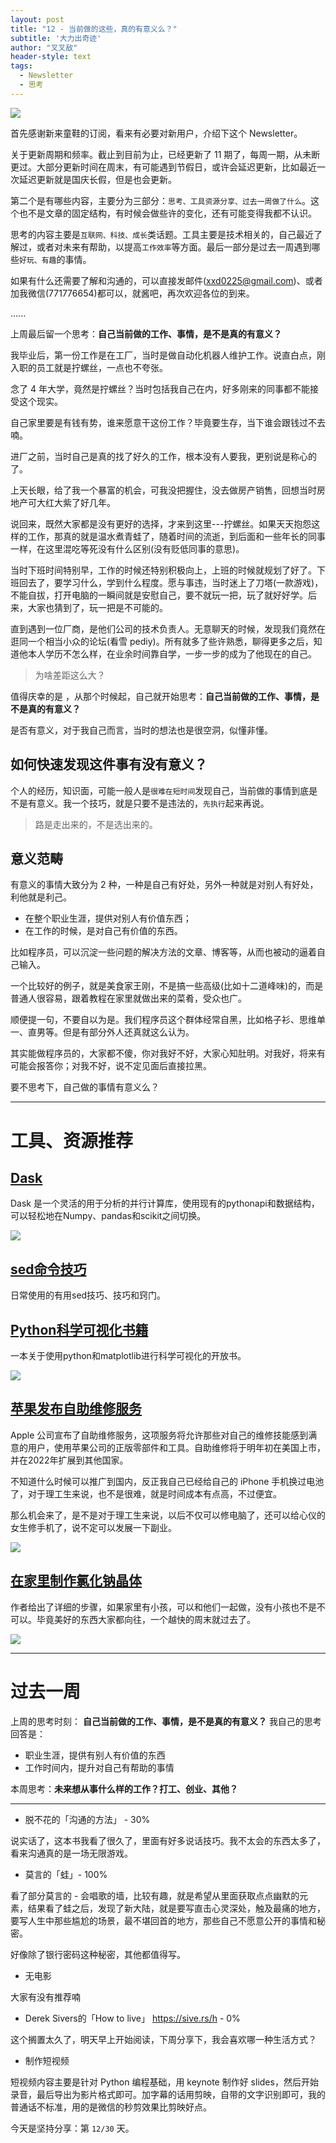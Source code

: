 ```yaml
---
layout: post
title: "12 - 当前做的这些，真的有意义么？"
subtitle: '大力出奇迹'
author: "叉叉敌"
header-style: text
tags:
  - Newsletter
  - 思考
---
```


![](https://gitee.com/chasays/mdPic/raw/master/uPic/4Yy0fJ.jpg)


首先感谢新来童鞋的订阅，看来有必要对新用户，介绍下这个 Newsletter。

关于更新周期和频率。截止到目前为止，已经更新了 11 期了，每周一期，从未断更过。大部分更新时间在周末，有可能遇到节假日，或许会延迟更新，比如最近一次延迟更新就是国庆长假，但是也会更新。

第二个是有哪些内容，主要分为三部分：`思考、工具资源分享、过去一周做了什么`。这个也不是文章的固定结构，有时候会做些许的变化，还有可能变得我都不认识。

思考的内容主要是`互联网、科技、成长`类话题。工具主要是技术相关的，自己最近了解过，或者对未来有帮助，以提高`工作效率`等方面。最后一部分是过去一周遇到哪些`好玩、有趣`的事情。


如果有什么还需要了解和沟通的，可以直接发邮件(xxd0225@gmail.com)、或者加我微信(771776654)都可以，就酱吧，再次欢迎各位的到来。

......

上周最后留一个思考：**自己当前做的工作、事情，是不是真的有意义？**

我毕业后，第一份工作是在工厂，当时是做自动化机器人维护工作。说直白点，刚入职的员工就是拧螺丝，一点也不夸张。

念了 4 年大学，竟然是拧螺丝？当时包括我自己在内，好多刚来的同事都不能接受这个现实。

自己家里要是有钱有势，谁来愿意干这份工作？毕竟要生存，当下谁会跟钱过不去喃。

进厂之前，当时自己是真的找了好久的工作，根本没有人要我，更别说是称心的了。

上天长眼，给了我一个暴富的机会，可我没把握住，没去做房产销售，回想当时房地产可大红大紫了好几年。

说回来，既然大家都是没有更好的选择，才来到这里---拧螺丝。如果天天抱怨这样的工作，那真的就是温水煮青蛙了，随着时间的流逝，到后面和一些年长的同事一样，在这里混吃等死没有什么区别(没有贬低同事的意思)。

当时下班时间特别早，工作的时候还特别积极向上，上班的时候就规划了好了。下班回去了，要学习什么，学到什么程度。愿与事违，当时迷上了刀塔(一款游戏)，不能自拔，打开电脑的一瞬间就是安慰自己，要不就玩一把，玩了就好好学。后来，大家也猜到了，玩一把是不可能的。

直到遇到一位厂商，是他们公司的技术负责人。无意聊天的时候，发现我们竟然在逛同一个相当小众的论坛(看雪 pediy)。所有就多了些许熟悉，聊得更多之后，知道他本人学历不怎么样，在业余时间靠自学，一步一步的成为了他现在的自己。

> 为啥差距这么大？

值得庆幸的是 ，从那个时候起，自己就开始思考：**自己当前做的工作、事情，是不是真的有意义？**

是否有意义，对于我自己而言，当时的想法也是很空洞，似懂非懂。


## 如何快速发现这件事有没有意义？
个人的经历，知识面，可能一般人是`很难在短时间`发现自己，当前做的事情到底是不是有意义。我一个技巧，就是只要不是违法的，`先执行`起来再说。

> 路是走出来的，不是选出来的。

## 意义范畴

有意义的事情大致分为 2 种，一种是自己有好处，另外一种就是对别人有好处，利他就是利己。

- 在整个职业生涯，提供对别人有价值东西；
- 在工作的时候，是对自己有价值的东西。

比如程序员，可以沉淀一些问题的解决方法的文章、博客等，从而也被动的逼着自己输入。

一个比较好的例子，就是美食家王刚，不是搞一些高级(比如十二道峰味)的，而是普通人很容易，跟着教程在家里就做出来的菜肴，受众也广。

顺便提一句，不要自以为是。我们程序员这个群体经常自黑，比如格子衫、思维单一、直男等。但是有部分外人还真就这么认为。

其实能做程序员的，大家都不傻，你对我好不好，大家心知肚明。对我好，将来有可能会报答你；对我不好，说不定见面后直接拉黑。

要不思考下，自己做的事情有意义么？

---



# 工具、资源推荐

## [Dask](https://github.com/dask/dask)

Dask 是一个灵活的用于分析的并行计算库，使用现有的pythonapi和数据结构，可以轻松地在Numpy、pandas和scikit之间切换。

![](https://gitee.com/chasays/mdPic/raw/master/uPic/wkmppK.png)


## [sed命令技巧](https://github.com/adrianscheff/useful-sed)

日常使用的有用sed技巧、技巧和窍门。

## [Python科学可视化书籍](https://github.com/rougier/scientific-visualization-book)

一本关于使用python和matplotlib进行科学可视化的开放书。

![](https://gitee.com/chasays/mdPic/raw/master/uPic/t94lKO.png)




## [苹果发布自助维修服务](https://www.apple.com/newsroom/2021/11/apple-announces-self-service-repair/)

Apple 公司宣布了自助维修服务，这项服务将允许那些对自己的维修技能感到满意的用户，使用苹果公司的正版零部件和工具。自助维修将于明年初在美国上市，并在2022年扩展到其他国家。

不知道什么时候可以推广到国内，反正我自己已经给自己的 iPhone 手机换过电池了，对于理工生来说，也不是很难，就是时间成本有点高，不过便宜。

那么机会来了，是不是对于理工生来说，以后不仅可以修电脑了，还可以给心仪的女生修手机了，说不定可以发展一下副业。

![](https://gitee.com/chasays/mdPic/raw/master/uPic/5HGhZ3.png)

## [在家里制作氯化钠晶体](https://crystalverse.com/sodium-chloride-crystals)

作者给出了详细的步骤，如果家里有小孩，可以和他们一起做，没有小孩也不是不可以。毕竟美好的东西大家都向往，一个越快的周末就过去了。

![](https://gitee.com/chasays/mdPic/raw/master/uPic/LRLlpe.png)

---

# 过去一周

上周的思考时刻： **自己当前做的工作、事情，是不是真的有意义？**
我自己的思考回答是：
- 职业生涯，提供有别人有价值的东西
- 工作时间内，提升对自己有帮助的事情

本周思考：**未来想从事什么样的工作？打工、创业、其他？**

---

- 脱不花的「沟通的方法」 - 30%

说实话了，这本书我看了很久了，里面有好多说话技巧。我不太会的东西太多了，看来沟通真的是一场无限游戏。

- 莫言的「蛙」- 100% 

看了部分莫言的 - 会唱歌的墙，比较有趣，就是希望从里面获取点点幽默的元素，结果看了蛙之后，发现了新大陆，就是要写直击心灵深处，触及最痛的地方，要写人生中那些尴尬的场景，最不堪回首的地方，那些自己不愿意公开的事情和秘密。

好像除了银行密码这种秘密，其他都值得写。

- 无电影 

大家有没有推荐喃

- Derek Sivers的「How to live」 https://sive.rs/h - 0%

这个搁置太久了，明天早上开始阅读，下周分享下，我会喜欢哪一种生活方式？


- 制作短视频

短视频内容主要是针对 Python 编程基础，用 keynote 制作好 slides，然后开始录音，最后导出为影片格式即可。加字幕的话用剪映，自带的文字识别即可，我的普通话不标准，用的是微信的秒剪效果比剪映好点。




今天是坚持分享：第 `12/30` 天。

